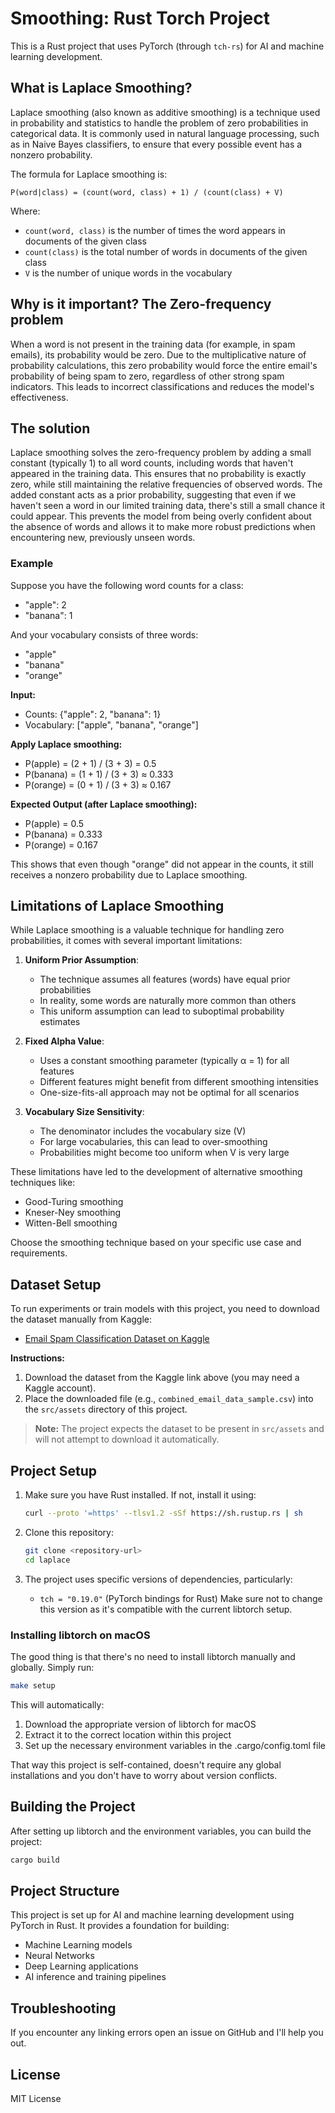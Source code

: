 # Smoothing: Rust Torch Project

This is a Rust project that uses PyTorch (through `tch-rs`) for AI and machine learning development.

## What is Laplace Smoothing?

Laplace smoothing (also known as additive smoothing) is a technique used in probability and statistics to handle the problem of zero probabilities in categorical data. It is commonly used in natural language processing, such as in Naive Bayes classifiers, to ensure that every possible event has a nonzero probability.

The formula for Laplace smoothing is:

    P(word|class) = (count(word, class) + 1) / (count(class) + V)

Where:
- `count(word, class)` is the number of times the word appears in documents of the given class
- `count(class)` is the total number of words in documents of the given class
- `V` is the number of unique words in the vocabulary

## Why is it important? The Zero-frequency problem
When a word is not present in the training data (for example, in spam emails), its probability would be zero. Due to the multiplicative nature of probability calculations, this zero probability would force the entire email's probability of being spam to zero, regardless of other strong spam indicators. This leads to incorrect classifications and reduces the model's effectiveness.

## The solution
Laplace smoothing solves the zero-frequency problem by adding a small constant (typically 1) to all word counts, including words that haven't appeared in the training data. This ensures that no probability is exactly zero, while still maintaining the relative frequencies of observed words. The added constant acts as a prior probability, suggesting that even if we haven't seen a word in our limited training data, there's still a small chance it could appear. This prevents the model from being overly confident about the absence of words and allows it to make more robust predictions when encountering new, previously unseen words.

### Example
Suppose you have the following word counts for a class:
- "apple": 2
- "banana": 1

And your vocabulary consists of three words:
- "apple"
- "banana"
- "orange"

**Input:**
- Counts: {"apple": 2, "banana": 1}
- Vocabulary: ["apple", "banana", "orange"]

**Apply Laplace smoothing:**
- P(apple) = (2 + 1) / (3 + 3) = 0.5
- P(banana) = (1 + 1) / (3 + 3) ≈ 0.333
- P(orange) = (0 + 1) / (3 + 3) ≈ 0.167

**Expected Output (after Laplace smoothing):**
- P(apple) = 0.5
- P(banana) = 0.333
- P(orange) = 0.167

This shows that even though "orange" did not appear in the counts, it still receives a nonzero probability due to Laplace smoothing.

## Limitations of Laplace Smoothing

While Laplace smoothing is a valuable technique for handling zero probabilities, it comes with several important limitations:

1. **Uniform Prior Assumption**:
   - The technique assumes all features (words) have equal prior probabilities
   - In reality, some words are naturally more common than others
   - This uniform assumption can lead to suboptimal probability estimates

2. **Fixed Alpha Value**:
   - Uses a constant smoothing parameter (typically α = 1) for all features
   - Different features might benefit from different smoothing intensities
   - One-size-fits-all approach may not be optimal for all scenarios

3. **Vocabulary Size Sensitivity**:
   - The denominator includes the vocabulary size (V)
   - For large vocabularies, this can lead to over-smoothing
   - Probabilities might become too uniform when V is very large

These limitations have led to the development of alternative smoothing techniques like:
- Good-Turing smoothing
- Kneser-Ney smoothing
- Witten-Bell smoothing

Choose the smoothing technique based on your specific use case and requirements.

## Dataset Setup

To run experiments or train models with this project, you need to download the dataset manually from Kaggle:

- [Email Spam Classification Dataset on Kaggle](https://www.kaggle.com/datasets/purusinghvi/email-spam-classification-dataset)

**Instructions:**
1. Download the dataset from the Kaggle link above (you may need a Kaggle account).
2. Place the downloaded file (e.g., `combined_email_data_sample.csv`) into the `src/assets` directory of this project.

> **Note:** The project expects the dataset to be present in `src/assets` and will not attempt to download it automatically.

## Project Setup

1. Make sure you have Rust installed. If not, install it using:
   ```bash
   curl --proto '=https' --tlsv1.2 -sSf https://sh.rustup.rs | sh
   ```

2. Clone this repository:
   ```bash
   git clone <repository-url>
   cd laplace
   ```

3. The project uses specific versions of dependencies, particularly:
   - `tch = "0.19.0"` (PyTorch bindings for Rust)
   Make sure not to change this version as it's compatible with the current libtorch setup.


### Installing libtorch on macOS

The good thing is that there's no need to install libtorch manually and globally. Simply run:
```bash
make setup
```

This will automatically:
1. Download the appropriate version of libtorch for macOS
2. Extract it to the correct location within this project
3. Set up the necessary environment variables in the .cargo/config.toml file

That way this project is self-contained, doesn't require any global installations and you don't have to worry about version conflicts.

## Building the Project

After setting up libtorch and the environment variables, you can build the project:

```bash
cargo build
```

## Project Structure

This project is set up for AI and machine learning development using PyTorch in Rust. It provides a foundation for building:
- Machine Learning models
- Neural Networks
- Deep Learning applications
- AI inference and training pipelines

## Troubleshooting

If you encounter any linking errors open an issue on GitHub and I'll help you out.

## License

MIT License
